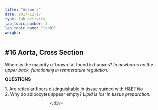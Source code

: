 ```yaml
---
title: "Answers"
date: 2017-12-17
type: lab_activity
lab_topic_number: 3
lab_topic_name: "lab03"
weight: 
---
```

<div class="entrybody">
						<h2>#16 Aorta, Cross Section </h2>

<p>Where is the majority of brown fat found in humans? <i>In newborns on the upper back, functioning in temperature regulation.</i></p>

<p><b><span class="caps">QUESTIONS</span></b></p>

<p>1.  Are reticular fibers distinguishable in tissue stained with <span class="caps">H&amp;E</span>? <i>No</i> <br>
2.  Why do adipocytes appear empty? <i>Lipid is lost in tissue preparation.</i></p>
						
						
						</div>